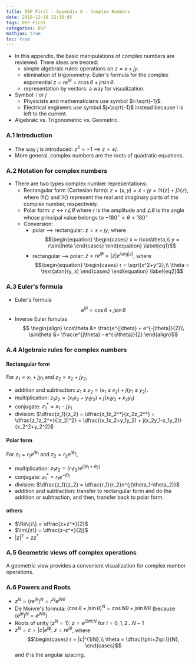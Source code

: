 ```yaml
---
title: DSP First - Appendix A - Complex Numbers
date: 2018-12-18 22:18:05
tags: DSP First
categories: DSP
mathjax: true
toc: true
---
```


- In this appendix, the basic manipulations of complex numbers are reviewed. There ideas are treated:
  - simple algebraic rules: operations on $z = x+jy$.
  - elimination of trigonometry: Euler's formula for the complex exponential $z = re^{j\theta}=r\cos\theta+jr\sin\theta$.
  - representation by vectors: a way for visualization.
- Symbol: $i$ or $j$
  - Physicists and mathematicians use symbol $i=\sqrt{-1}$.
  - Electrical engineers use symbol $j=\sqrt{-1}$ instead because $i$ is left to the current.
- Algebraic vs. Trigonometric vs. Geometric.

### A.1 Introduction
- The way $j$ is introduced: $z^2=-1$ ==> $z=\pm j$.
- More general, complex numbers are the roots of quadratic equations.

### A.2 Notation for complex numbers
- There are two types complex number representations:
  - Rectangular form (Cartesian form): $z = (x, y) = x + jy = \Re \{ z \}  + j\Im\{z\}$, where $\Re\{\}$ and $\Im\{\}$ represent the real and imaginary parts of the complex number, respectively.
  - Polar form: $z \leftrightarrow r\angle\theta$ where $r$ is the amplitude and $\angle\theta$ is the angle whose principal value belongs to $-180^{\circ}<\theta < 180^{\circ}$
  - Conversion:
    - polar --> rectangular: $z=x + jy$, where
       $$\begin{equation}
	        \begin{cases}
	        x = r\cos\theta,\\
			y = r\sin\theta
			\end{cases}
	   \end{equation}	\label{eq1}$$
	- rectangular --> polar: $z = re^{j\theta}=|z|e^{j\, \text{arg}|z|}$, where
	   $$\begin{equation}
	        \begin{cases}
	        r = \sqrt{x^2+y^2},\\
			\theta = \text{atan}(y, x)
			\end{cases}
	   \end{equation}	\label{eq2}$$

### A.3 Euler's formula
- Euler's formula
$$ \begin{equation} e^{j\theta} = \cos{\theta} + j\sin\theta \end{equation}\label{Euler} $$
- Inverse Euler fomulas
$$ \begin{align}
      \cos\theta &= \frac{e^{j\theta} + e^{-j\theta}}{2}\\
      \sin\theta &= \frac{e^{j\theta} - e^{-j\theta}}{2}
   \end{align}$$

### A.4 Algebraic rules for complex numbers
#### Rectangular form
For $z_1 = x_1 + jy_1$ and $z_2 = x_2+jy_2$, 

- addition and subtraction: $z_1 \pm z_2 = (x_1 \pm x_2) + j(y_1 \pm y_2)$.
- multiplication: $z_1 z_2 = (x_1 x_2-y_1 y_2)+j(x_1 y_2+x_2 y_1)$
- conjugate: $z_1^* = x_1 - jy_1$
- division: $\dfrac{z_1}{z_2} = \dfrac{z_1z_2^*}{z_2z_2^*} = \dfrac{z_1z_2^*}{|z_2|^2} = \dfrac{(x_1x_2+y_1y_2) + j(x_2y_1-x_1y_2)}{x_2^2+y_2^2}$

#### Polar form
For $z_1 = r_1e^{j\theta_1}$ and $z_2 = r_2e^{j\theta_2}$,

- multiplication: $z_1z_2 = (r_1r_2)e^{j(\theta_1+\theta_2)}$
- conjugate: $z_1^* = r_1e^{-j\theta_1}$
- division: $\dfrac{z_1}{z_2} = \dfrac{r_1}{r_2}e^{j(\theta_1-\theta_2)}$
- addition and subtraction: transfer to rectangular form and do the addition or subtraction, and then, transfer back to polar form.

#### others
- $\Re\{z\} = \dfrac{z+z^*}{2}$
- $\Im\{z\} = \dfrac{z-z^*}{2j}$
- $|z|^2 = zz^*$

### A.5 Geometric views off complex operations
A geometric view provides a convenient visualization for complex number operations.

### A.6 Powers and Roots
- $z^N = (re^{j\theta})^N = r^Ne^{jN\theta}$
- De Moivre's formula: $(\cos\theta + j\sin\theta)^N = \cos N\theta + j\sin N\theta$ (because $(e^{j\theta})^N = e^{jN\theta}$)
- Roots of unity ($z^N=1$): $z=e^{j2\pi l/N}$ for $l=0,1,2\dots N-1$
- $z^N=c=|c|e^{j\phi}$: $z=re^{j\theta}$, where
  $$\begin{cases}
  r = |c|^{1/N},\\
  \theta = \dfrac{\phi+2\pi l}{N},
  \end{cases}$$
  and $\theta$ is the angular spacing.


<!-- the famous matter-energy equation $\eqref{eq1}$ proposed by Einstein ...-->
